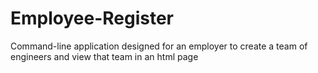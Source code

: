 # Employee-Register
Command-line application designed for an employer to create a team of engineers and view that team in an html page
